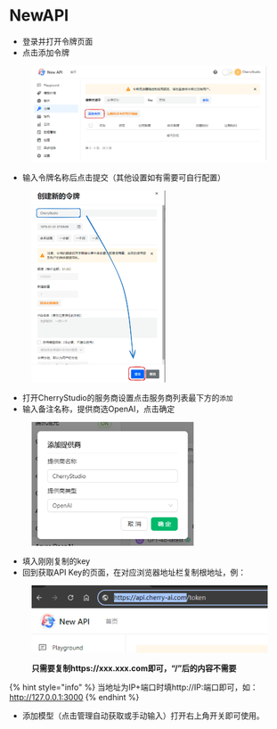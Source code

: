 # NewAPI

* 登录并打开令牌页面
* 点击添加令牌

<figure><img src="../../../.gitbook/assets/image (28).png" alt=""><figcaption></figcaption></figure>

* 输入令牌名称后点击提交（其他设置如有需要可自行配置）

<figure><img src="../../../.gitbook/assets/image (29).png" alt="" width="240"><figcaption></figcaption></figure>

* 打开CherryStudio的服务商设置点击服务商列表最下方的`添加`
* 输入备注名称，提供商选OpenAI，点击确定

<figure><img src="../../../.gitbook/assets/image (25).png" alt="" width="291"><figcaption></figcaption></figure>

* 填入刚刚复制的key
* 回到获取API Key的页面，在对应浏览器地址栏复制根地址，例：

<figure><img src="../../../.gitbook/assets/image (30).png" alt=""><figcaption><p><strong>只需要复制https://xxx.xxx.com即可，“/”后的内容不需要</strong></p></figcaption></figure>

{% hint style="info" %}
当地址为IP+端口时填http://IP:端口即可，如：http://127.0.0.1:3000
{% endhint %}

* 添加模型（点击管理自动获取或手动输入）打开右上角开关即可使用。
